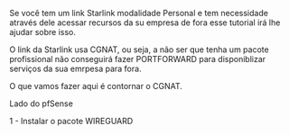 Se você tem um link Starlink modalidade Personal e tem necessidade através dele acessar recursos da su empresa de fora esse tutorial irá lhe ajudar sobre isso.

O link da Starlink usa CGNAT, ou seja, a não ser que tenha um pacote profissional não conseguirá fazer PORTFORWARD para disponiblizar serviços da sua emrpesa para fora.

O que vamos fazer aqui é contornar o CGNAT.

Lado do pfSense

1 - Instalar o pacote WIREGUARD


